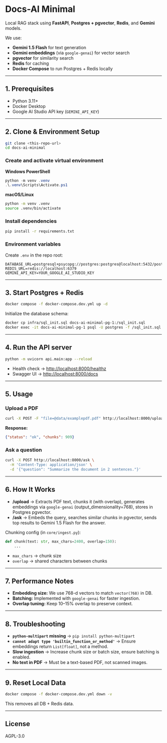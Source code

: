 # Docs-AI Minimal

Local RAG stack using **FastAPI**, **Postgres + pgvector**, **Redis**, and **Gemini** models.

We use:

* **Gemini 1.5 Flash** for text generation
* **Gemini embeddings** (via `google-genai`) for vector search
* **pgvector** for similarity search
* **Redis** for caching
* **Docker Compose** to run Postgres + Redis locally

---

## 1. Prerequisites

* Python 3.11+
* Docker Desktop
* Google AI Studio API key (`GEMINI_API_KEY`)

---

## 2. Clone & Environment Setup

```bash
git clone <this-repo-url>
cd docs-ai-minimal
```

### Create and activate virtual environment

**Windows PowerShell**

```powershell
python -m venv .venv
.\.venv\Scripts\Activate.ps1
```

**macOS/Linux**

```bash
python -m venv .venv
source .venv/bin/activate
```

### Install dependencies

```bash
pip install -r requirements.txt
```

### Environment variables

Create `.env` in the repo root:

```env
DATABASE_URL=postgresql+psycopg://postgres:postgres@localhost:5432/postgres
REDIS_URL=redis://localhost:6379
GEMINI_API_KEY=YOUR_GOOGLE_AI_STUDIO_KEY
```

---

## 3. Start Postgres + Redis

```bash
docker compose -f docker-compose.dev.yml up -d
```

Initialize the database schema:

```bash
docker cp infra/sql_init.sql docs-ai-minimal-pg-1:/sql_init.sql
docker exec -it docs-ai-minimal-pg-1 psql -U postgres -f /sql_init.sql
```

---

## 4. Run the API server

```bash
python -m uvicorn api.main:app --reload
```

* Health check → [http://localhost:8000/healthz](http://localhost:8000/healthz)
* Swagger UI → [http://localhost:8000/docs](http://localhost:8000/docs)

---

## 5. Usage

### Upload a PDF

```bash
curl -X POST -F "file=@data/examplepdf.pdf" http://localhost:8000/upload
```

**Response:**

```json
{"status": "ok", "chunks": 909}
```

### Ask a question

```bash
curl -X POST http://localhost:8000/ask \
  -H 'Content-Type: application/json' \
  -d '{"question": "Summarize the document in 2 sentences."}'
```

---

## 6. How It Works

* **/upload** → Extracts PDF text, chunks it (with overlap), generates embeddings via `google-genai` (output\_dimensionality=768), stores in Postgres pgvector.
* **/ask** → Embeds the query, searches similar chunks in pgvector, sends top results to Gemini 1.5 Flash for the answer.

Chunking config (in `core/ingest.py`):

```python
def chunk(text: str, max_chars=2400, overlap=150):
    ...
```

* `max_chars` → chunk size
* `overlap` → shared characters between chunks

---

## 7. Performance Notes

* **Embedding size:** We use 768-d vectors to match `vector(768)` in DB.
* **Batching:** Implemented with `google-genai` for faster ingestion.
* **Overlap tuning:** Keep 10–15% overlap to preserve context.

---

## 8. Troubleshooting

* **`python-multipart` missing** → `pip install python-multipart`
* **`cannot adapt type 'builtin_function_or_method'`** → Ensure embeddings return `List[float]`, not a method.
* **Slow ingestion** → Increase chunk size or batch size, ensure batching is enabled.
* **No text in PDF** → Must be a text-based PDF, not scanned images.

---

## 9. Reset Local Data

```bash
docker compose -f docker-compose.dev.yml down -v
```

This removes all DB + Redis data.

---

## License

AGPL-3.0
